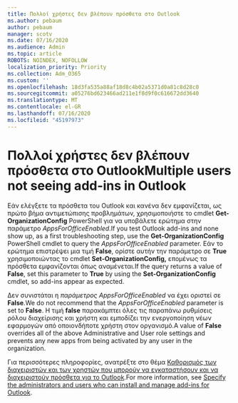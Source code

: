 ```yaml
---
title: Πολλοί χρήστες δεν βλέπουν πρόσθετα στο Outlook
ms.author: pebaum
author: pebaum
manager: scotv
ms.date: 07/16/2020
ms.audience: Admin
ms.topic: article
ROBOTS: NOINDEX, NOFOLLOW
localization_priority: Priority
ms.collection: Adm_O365
ms.custom: ''
ms.openlocfilehash: 18d3fa535a88af18d8c4b02a5371d0a81c8d28c0
ms.sourcegitcommit: a05276bd623466ad211e1f8d9f0c616672dd3640
ms.translationtype: MT
ms.contentlocale: el-GR
ms.lasthandoff: 07/16/2020
ms.locfileid: "45197973"
---
```

# <a name="multiple-users-not-seeing-add-ins-in-outlook"></a><span data-ttu-id="36e41-102">Πολλοί χρήστες δεν βλέπουν πρόσθετα στο Outlook</span><span class="sxs-lookup"><span data-stu-id="36e41-102">Multiple users not seeing add-ins in Outlook</span></span>

<span data-ttu-id="36e41-103">Εάν ελέγξετε τα πρόσθετα του Outlook και κανένα δεν εμφανίζεται, ως πρώτο βήμα αντιμετώπισης προβλημάτων, χρησιμοποιήστε το cmdlet **Get-OrganizationConfig** PowerShell για να υποβάλετε ερώτημα στην παράμετρο _AppsForOfficeEnabled._</span><span class="sxs-lookup"><span data-stu-id="36e41-103">If you test Outlook add-ins and none show up, as a first troubleshooting step, use the **Get-OrganizationConfig** PowerShell cmdlet to query the _AppsForOfficeEnabled_ parameter.</span></span> <span data-ttu-id="36e41-104">Εάν το ερώτημα επιστρέψει μια τιμή **False**, ορίστε αυτήν την παράμετρο σε **True** χρησιμοποιώντας το cmdlet **Set-OrganizationConfig,** επομένως τα πρόσθετα εμφανίζονται όπως αναμένεται.</span><span class="sxs-lookup"><span data-stu-id="36e41-104">If the query returns a value of **False**, set this parameter to **True** by using the **Set-OrganizationConfig** cmdlet, so add-ins appear as expected.</span></span>

<span data-ttu-id="36e41-105">Δεν συνιστάται η _παράμετρος AppsForOfficeEnabled_ να έχει οριστεί σε **False**.</span><span class="sxs-lookup"><span data-stu-id="36e41-105">We do not recommend that the _AppsForOfficeEnabled_ parameter is set to **False**.</span></span> <span data-ttu-id="36e41-106">Η τιμή **false** παρακάμπτει όλες τις παραπάνω ρυθμίσεις ρόλου διαχείρισης και χρήστη και εμποδίζει την ενεργοποίηση νέων εφαρμογών από οποιονδήποτε χρήστη στον οργανισμό.</span><span class="sxs-lookup"><span data-stu-id="36e41-106">A value of **False** overrides all of the above Administrative and User role settings and prevents any new apps from being activated by any user in the organization.</span></span>

<span data-ttu-id="36e41-107">Για περισσότερες πληροφορίες, ανατρέξτε στο θέμα [Καθορισμός των διαχειριστών και των χρηστών που μπορούν να εγκαταστήσουν και να διαχειριστούν πρόσθετα για το Outlook](https://docs.microsoft.com/exchange/clients-and-mobile-in-exchange-online/add-ins-for-outlook/specify-who-can-install-and-manage-add-ins#user-roles).</span><span class="sxs-lookup"><span data-stu-id="36e41-107">For more information, see [Specify the administrators and users who can install and manage add-ins for Outlook](https://docs.microsoft.com/exchange/clients-and-mobile-in-exchange-online/add-ins-for-outlook/specify-who-can-install-and-manage-add-ins#user-roles).</span></span>